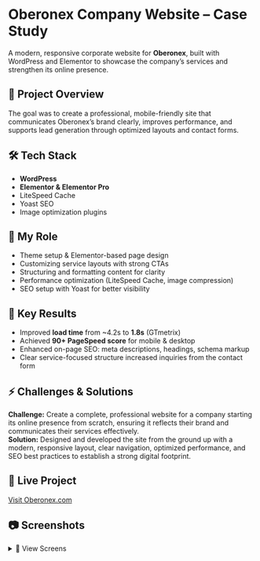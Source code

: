 # Oberonex Company Website – Case Study
A modern, responsive corporate website for **Oberonex**, built with WordPress and Elementor to showcase the company’s services and strengthen its online presence.

## 📌 Project Overview
The goal was to create a professional, mobile-friendly site that communicates Oberonex’s brand clearly, improves performance, and supports lead generation through optimized layouts and contact forms.

## 🛠 Tech Stack
- **WordPress**
- **Elementor & Elementor Pro**
- LiteSpeed Cache
- Yoast SEO
- Image optimization plugins

## 💼 My Role
- Theme setup & Elementor-based page design
- Customizing service layouts with strong CTAs
- Structuring and formatting content for clarity
- Performance optimization (LiteSpeed Cache, image compression)
- SEO setup with Yoast for better visibility

## 🚀 Key Results
- Improved **load time** from ~4.2s to **1.8s** (GTmetrix)
- Achieved **90+ PageSpeed score** for mobile & desktop
- Enhanced on-page SEO: meta descriptions, headings, schema markup
- Clear service-focused structure increased inquiries from the contact form

## ⚡ Challenges & Solutions
**Challenge:** Create a complete, professional website for a company starting its online presence from scratch, ensuring it reflects their brand and communicates their services effectively.  
**Solution:** Designed and developed the site from the ground up with a modern, responsive layout, clear navigation, optimized performance, and SEO best practices to establish a strong digital footprint.

## 🔗 Live Project
[Visit Oberonex.com](https://oberonex.com/)

## 📷 Screenshots
<details>
<summary>📸 View Screens</summary>

**Homepage**  
![Home]()  
**Services Page**  
![Services]()  
**Mobile Contact Form**  
![Mobile]()

</details>

